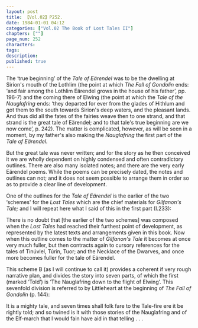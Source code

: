 ```yaml
---
layout: post
title: 【Vol.02】P252.
date: 1984-01-01 04:12
categories: ["Vol.02 The Book of Lost Tales II"]
chapters: [""]
page_num: 252
characters: 
tags: 
description: 
published: true
---
```


<p style="text-indent: 0;">
The ‘true beginning’ of the <I>Tale of Eärendel </I>was to be the dwelling at Sirion's mouth of the Lothlim (the point at which <I>The Fall of Gondolin </I>ends: ‘and fair among the Lothlim Eärendel grows in the house of his father’, pp. 196-7) and the coming there of Elwing (the point at which the <I>Tale of the Nauglafring </I>ends: ‘they departed for ever from the glades of Hithlum and got them to the south towards Sirion's deep waters, and the pleasant lands. And thus did all the fates of the fairies weave then to one strand, and that strand is the great tale of Eärendel; and to that tale's true beginning are we now come’, p. 242). The matter is complicated, however, as will be seen in a moment, by my father's also making the <I>Nauglafring </I>the first part of the <I>Tale of Eärendel.</I>
</p>

But the great tale was never written; and for the story as he then conceived it we are wholly dependent on highly condensed and often contradictory outlines. There are also many isolated notes; and there are the very early Eärendel poems. While the poems can be precisely dated, the notes and outlines can not; and it does not seem possible to arrange them in order so as to provide a clear line of development.

One of the outlines for the <I>Tale of Eärendel </I>is the earlier of the two ‘schemes' for the <I>Lost Tales </I>which are the chief materials for <I>Gilfanon's Tale; </I>and I will repeat here what I said of this in the first part (I.233):

There is no doubt that [the earlier of the two schemes] was composed when the <I>Lost Tales </I>had reached their furthest point of development, as represented by the latest texts and arrangements given in this book. Now when this outline comes to the matter of <I>Gilfanon's Tale </I>it becomes at once very much fuller, but then contracts again to cursory references for the tales of Tinúviel, Túrin, Tuor; and the Necklace of the Dwarves, and once more becomes fuller for the tale of Eärendel.

This scheme B (as I will continue to call it) provides a coherent if very rough narrative plan, and divides the story into seven parts, of which the first (marked ‘Told’) is ‘The Nauglafring down to the flight of Elwing’. This sevenfold division is referred to by Littleheart at the beginning of <I>The Fall of Gondolin </I>(p. 144):

It is a mighty tale, and seven times shall folk fare to the Tale-fire ere it be rightly told; and so twined is it with those stories of the Nauglafring and of the Elf-march that I would fain have aid in that telling . . .

